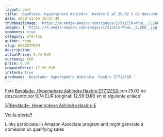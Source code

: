 ```yaml
---
layout: post
title: 'Beyblade- Hypersphere Ashindra  Hasbro E al 25.02 % de descuento'
date: 2020-11-06 10:57:49
thumbnailImage: 'https://m.media-amazon.com/images/I/51z1lm-WhuL._SL200_.jpg'
images: [ 'https://m.media-amazon.com/images/I/51z1lm-WhuL._SL200_.jpg' ]
comments: true
category: ofertas
author: ring
slug: B082DTPNSM
description:
actualPrice: 9.74 EUR
currency: EUR
price: 9.74
comparePrice: 12.99 EUR
inStock: true
prodname: 'Beyblade- Hypersphere Ashindra  Hasbro E7712ES0 '
---
```


Está [Beyblade- Hypersphere Ashindra  Hasbro E7712ES0 ](https://www.amazon.es/dp/B082DTPNSM/?tag=tolees-21) con 25.02 de descuento por 9.74 EUR (original: 12.99 EUR) en el siguiente enlace!

[![Beyblade- Hypersphere Ashindra  Hasbro E](https://m.media-amazon.com/images/I/51z1lm-WhuL._SL200_.jpg)](https://www.amazon.es/dp/B082DTPNSM/?tag=tolees-21)

[Ver la oferta!!](https://www.amazon.es/dp/B082DTPNSM/?tag=tolees-21)

Links participate in Amazon Associate program and might generate a comission on qualifying sales


